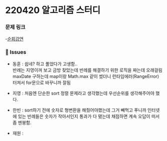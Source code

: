 # 220420 알고리즘 스터디

### 문제 링크

-[순회강연](https://www.acmicpc.net/problem/2109)

### 👾 Issues

- 동훈 : 쉽네? 하고 풀었다가 고생함..  
  반례는 지영이꺼 보고 금방 찾았는데 반례를 해결하기 위한 로직을 짜는데 오래걸림  
  maxDate 구하는데 map이랑 Math.max 같이 썼더니 런타임에러(RangeError) 터져서 for문으로 바꾸니까 잘됨

- 지영 : 처음엔 단순한 sort 정렬 문제라고 생각했는데 우선순위를 생각해주어야 했다.

- 한빈 : sort하기 전에 숫자로 형변환을 해줬어야했는데 그거 빼먹고 푸니까 인터넷에 있는 반례들은 숫자가 작아서인지 통과가 다 됐는데 채점하면 계속 오답이 떠서 좀 멘붕함.

- 재원 :

